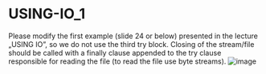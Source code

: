 # USING-IO_1
Please modify the first example (slide 24 or below) presented in the lecture „USING IO”, so we do not use the third try block. Closing of the stream/file should be called with a finally clause appended to the try clause responsible for reading the file (to read the file use byte streams).
![image](https://github.com/horeyzer/USING-IO_1/assets/147154747/91ea6fe3-0237-4205-b38c-60bed523ca4b)
